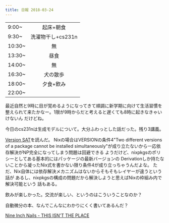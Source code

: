 ```yaml
---
title: 日報 2018-03-24
---
```


|||
|:-|:-:|
|9:00~|起床+朝食|
|9:30~|洗濯物干し+cs231n|
|10:30~|無|
|13:30~|昼食|
|14:00~|無|
|16:30~|犬の散歩|
|18:00~|夕食+飲み|
|22:00~||

最近自然と9時に目が覚めるようになってきて順調に新学期に向けて生活習慣を
整えられて来たかなー。1限が9時からだと考えると遅くても8時に起きなきゃいけないん
だけどね。

今日のcs231nは生成モデルについて。大分ふわっとした話だった。残り3講義。

[Version SAT](https://research.swtch.com/version-sat)を読んだ。
Nixの場合はVERSIONの条件4"Two different versions of a package cannot be installed
simultaneously"が成り立たないから一応依存解決がNP完全になってしまう問題は回避できる
ようだけど、nixpkgsのポリシーとしてある基本的にはパッケージの最新バージョンの
Derivationしか持たないことから凝ったNix式を書かない限り条件4が成り立っちゃうんだよな。
ただ、Nix自体には依存解決メカニズムはないからそもそもレイヤーが違うという話が
あるし、nixpkgsの構成の問題だから解決しようと思えばNixの枠組み内で解決可能という
話もある。

飲みが楽しかった。交流が楽しい、というのはこういうことなのか？

自動微分の本、なんでこんなにわかりにくく書いてあるんだ？

[Nine Inch Nails - THIS ISN'T THE PLACE](https://www.youtube.com/watch?v=_g8nAqDu3gI)

